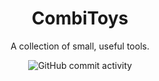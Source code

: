 <h1 align="center">
  CombiToys
</h1>
<p align="center">
A collection of small, useful tools.
</p>
<p align="center">
  <img alt="GitHub commit activity" src="https://img.shields.io/github/license/Combifightet/CombiToys">
</p>
